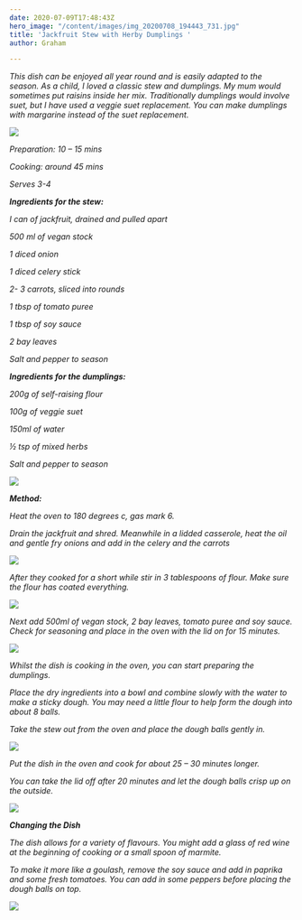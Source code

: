 ```yaml
---
date: 2020-07-09T17:48:43Z
hero_image: "/content/images/img_20200708_194443_731.jpg"
title: 'Jackfruit Stew with Herby Dumplings '
author: Graham

---
```

_This dish can be enjoyed all year round and is easily adapted to the season. As a child, I loved a classic stew and dumplings. My mum would sometimes put raisins inside her mix. Traditionally dumplings would involve suet, but I have used a veggie suet replacement. You can make dumplings with margarine instead of the suet replacement._

![](/content/images/img_20200708_193844.jpg)

_Preparation: 10 – 15 mins_

_Cooking: around 45 mins_

_Serves 3-4_

**_Ingredients for the stew:_**

_I can of jackfruit, drained and pulled apart_

_500 ml of vegan stock_

_1 diced onion_

_1 diced celery stick_

_2- 3 carrots, sliced into rounds_

_1 tbsp of tomato puree_

_1 tbsp of soy sauce_

_2 bay leaves_

_Salt and pepper to season_

**_Ingredients for the dumplings:_**

_200g of self-raising flour_

_100g of veggie suet_

_150ml of water_

_½ tsp of mixed herbs_

_Salt and pepper to season_

![](/content/images/img_20200708_174412.jpg)

**_Method:_**

_Heat the oven to 180 degrees c, gas mark 6._

_Drain the jackfruit and shred. Meanwhile in a lidded casserole, heat the oil and gentle fry onions and add in the celery and the carrots_

![](/content/images/img_20200708_180031.jpg)

_After they cooked for a short while stir in 3 tablespoons of flour. Make sure the flour has coated everything._

![](/content/images/img_20200708_180131.jpg)

_Next add 500ml of vegan stock, 2 bay leaves, tomato puree and soy sauce. Check for seasoning and place in the oven with the lid on for 15 minutes._

![](/content/images/img_20200708_180627.jpg)

_Whilst the dish is cooking in the oven, you can start preparing the dumplings._

_Place the dry ingredients into a bowl and combine slowly with the water to make a sticky dough. You may need a little flour to help form the dough into about 8 balls._

_Take the stew out from the oven and place the dough balls gently in._

![](/content/images/img_20200708_182851.jpg)

_Put the dish in the oven and cook for about 25 – 30 minutes longer._

_You can take the lid off after 20 minutes and let the dough balls crisp up on the outside._

![](/content/images/img_20200708_190229.jpg)

**_Changing the Dish_**

_The dish allows for a variety of flavours. You might add a glass of red wine at the beginning of cooking or a small spoon of marmite._

_To make it more like a goulash, remove the soy sauce and add in paprika and some fresh tomatoes. You can add in some peppers before placing the dough balls on top._

![](/content/images/img_20200708_194443_731.jpg)